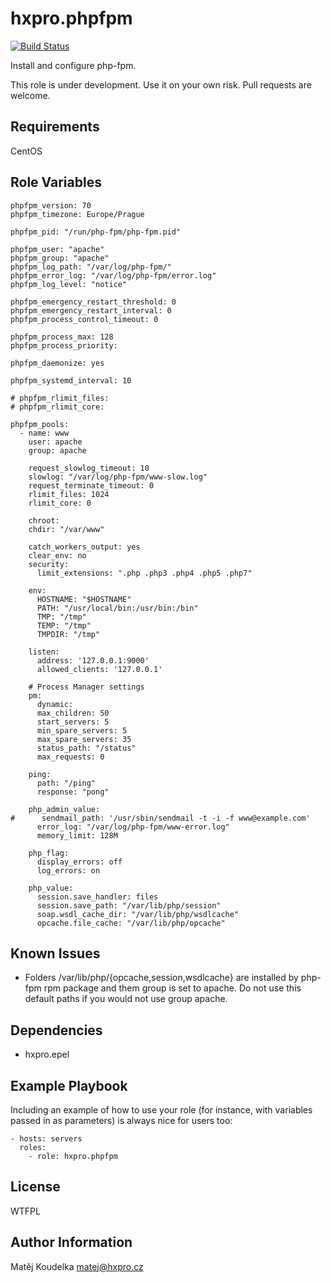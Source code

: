 hxpro.phpfpm
============

[![Build Status](https://travis-ci.org/hxpro/ansible-role-phpfpm.svg?branch=master)](https://travis-ci.org/hxpro/ansible-role-phpfpm)

Install and configure php-fpm.

This role is under development. Use it on your own risk. Pull requests are welcome.

Requirements
------------

CentOS

Role Variables
--------------
```
phpfpm_version: 70
phpfpm_timezone: Europe/Prague

phpfpm_pid: "/run/php-fpm/php-fpm.pid"

phpfpm_user: "apache"
phpfpm_group: "apache"
phpfpm_log_path: "/var/log/php-fpm/"
phpfpm_error_log: "/var/log/php-fpm/error.log"
phpfpm_log_level: "notice"

phpfpm_emergency_restart_threshold: 0
phpfpm_emergency_restart_interval: 0
phpfpm_process_control_timeout: 0

phpfpm_process_max: 128
phpfpm_process_priority:

phpfpm_daemonize: yes

phpfpm_systemd_interval: 10

# phpfpm_rlimit_files:
# phpfpm_rlimit_core:

phpfpm_pools:
  - name: www
    user: apache
    group: apache

    request_slowlog_timeout: 10
    slowlog: "/var/log/php-fpm/www-slow.log"
    request_terminate_timeout: 0
    rlimit_files: 1024
    rlimit_core: 0

    chroot:
    chdir: "/var/www"

    catch_workers_output: yes
    clear_env: no
    security:
      limit_extensions: ".php .php3 .php4 .php5 .php7"

    env:
      HOSTNAME: "$HOSTNAME"
      PATH: "/usr/local/bin:/usr/bin:/bin"
      TMP: "/tmp"
      TEMP: "/tmp"
      TMPDIR: "/tmp"

    listen:
      address: '127.0.0.1:9000'
      allowed_clients: '127.0.0.1'

    # Process Manager settings
    pm:
      dynamic:
      max_children: 50
      start_servers: 5
      min_spare_servers: 5
      max_spare_servers: 35
      status_path: "/status"
      max_requests: 0

    ping:
      path: "/ping"
      response: "pong"

    php_admin_value:
#      sendmail_path: '/usr/sbin/sendmail -t -i -f www@example.com'
      error_log: "/var/log/php-fpm/www-error.log"
      memory_limit: 128M

    php_flag:
      display_errors: off
      log_errors: on

    php_value:
      session.save_handler: files
      session.save_path: "/var/lib/php/session"
      soap.wsdl_cache_dir: "/var/lib/php/wsdlcache"
      opcache.file_cache: "/var/lib/php/opcache"

```

Known Issues
------------

 - Folders /var/lib/php/{opcache,session,wsdlcache} are installed by php-fpm rpm package and them group is set to apache. Do not use this default paths if you would not use group apache.

Dependencies
------------

 - hxpro.epel

Example Playbook
----------------

Including an example of how to use your role (for instance, with variables passed in as parameters) is always nice for users too:
```
- hosts: servers
  roles:
    - role: hxpro.phpfpm    
```
License
-------

WTFPL

Author Information
------------------

Matěj Koudelka <matej@hxpro.cz>
